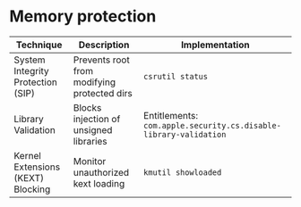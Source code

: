 # Memory protection

| Technique	                         | Description	                                 | Implementation                                                   |
|------------------------------------|----------------------------------------------|------------------------------------------------------------------|
| System Integrity Protection (SIP)	 | Prevents root from modifying protected dirs	 | `csrutil status`                                                 |
| Library Validation	                | Blocks injection of unsigned libraries	      | Entitlements: `com.apple.security.cs.disable-library-validation` |
| Kernel Extensions (KEXT) Blocking	 | Monitor unauthorized kext loading	           | `kmutil showloaded`                                              |